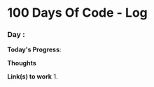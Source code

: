 # 100 Days Of Code - Log

### Day : 

**Today's Progress**: 

**Thoughts** 

**Link(s) to work**
1. 
